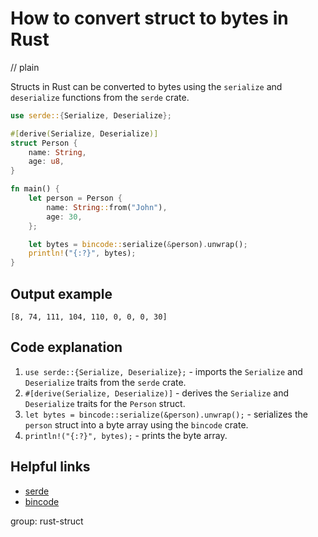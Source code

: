 # How to convert struct to bytes in Rust
// plain

Structs in Rust can be converted to bytes using the `serialize` and `deserialize` functions from the `serde` crate.

```rust
use serde::{Serialize, Deserialize};

#[derive(Serialize, Deserialize)]
struct Person {
    name: String,
    age: u8,
}

fn main() {
    let person = Person {
        name: String::from("John"),
        age: 30,
    };

    let bytes = bincode::serialize(&person).unwrap();
    println!("{:?}", bytes);
}
```

## Output example

```
[8, 74, 111, 104, 110, 0, 0, 0, 30]
```

## Code explanation


1. `use serde::{Serialize, Deserialize};` - imports the `Serialize` and `Deserialize` traits from the `serde` crate.
2. `#[derive(Serialize, Deserialize)]` - derives the `Serialize` and `Deserialize` traits for the `Person` struct.
3. `let bytes = bincode::serialize(&person).unwrap();` - serializes the `person` struct into a byte array using the `bincode` crate.
4. `println!("{:?}", bytes);` - prints the byte array.

## Helpful links

- [serde](https://crates.io/crates/serde)
- [bincode](https://crates.io/crates/bincode)

group: rust-struct